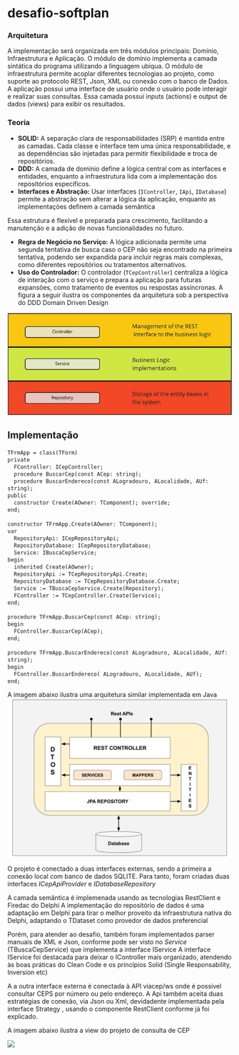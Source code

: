 # desafio-softplan


### Arquitetura

A implementação será organizada em três módulos principais: Domínio, Infraestrutura e Aplicação. O módulo de domínio implementa a camada sintática do programa utilizando a linguagem ubíqua.
O módulo de infraestrutura permite acoplar diferentes tecnologias ao projeto, como suporte ao protocolo REST, Json, XML ou conexão com o banco de Dados.
A aplicação possui uma interface de usuário onde o usuário pode interagir e realizar suas consultas. Essa camada possui inputs (actions) e output de dados (views) para exibir os resultados.
### Teoria

- **SOLID:** A separação clara de responsabilidades (SRP) é mantida entre as camadas. Cada classe e interface tem uma única responsabilidade, e as dependências são injetadas para permitir flexibilidade e troca de repositórios.
- **DDD:** A camada de domínio define a lógica central com as interfaces e entidades, enquanto a infraestrutura lida com a implementação dos repositórios específicos.
- **Interfaces e Abstração:** Usar interfaces (`IController`, `IApi`, `IDatabase`) permite a abstração sem alterar a lógica da aplicação, enquanto as implementações definem a camada semântica

Essa estrutura é flexível e preparada para crescimento, facilitando a manutenção e a adição de novas funcionalidades no futuro.
- **Regra de Negócio no Serviço:** A lógica adicionada permite uma segunda tentativa de busca caso o CEP não seja encontrado na primeira tentativa, podendo ser expandida para incluir regras mais complexas, como diferentes repositórios ou tratamentos alternativos.
- **Uso do Controlador:** O controlador (`TCepController`) centraliza a lógica de interação com o serviço e prepara a aplicação para futuras expansões, como tratamento de eventos ou respostas assíncronas.
A figura a seguir ilustra os componentes da arquitetura sob a perspectiva do DDD Domain Driven Design

![](https://github.com/ricardodarocha/desafio-softplan/blob/main/arq.png?raw=true)
## Implementação

```delphi
TFrmApp = class(TForm)
private
  FController: ICepController;
  procedure BuscarCep(const ACep: string);
  procedure BuscarEndereco(const ALogradouro, ALocalidade, AUf: string);
public
  constructor Create(AOwner: TComponent); override;
end;

constructor TFrmApp.Create(AOwner: TComponent);
var
  RepositoryApi: ICepRepositoryApi;
  RepositoryDatabase: ICepRepositoryDatabase;
  Service: IBuscaCepService;
begin
  inherited Create(AOwner);
  RepositoryApi := TCepRepositoryApi.Create; 
  RepositoryDatabase := TCepRepositoryDatabase.Create; 
  Service := TBuscaCepService.Create(Repository);
  FController := TCepController.Create(Service);
end;

procedure TFrmApp.BuscarCep(const ACep: string);
begin
  FController.BuscarCep(ACep);
end;

procedure TFrmApp.BuscarEndereco(const ALogradouro, ALocalidade, AUf: string);
begin
  FController.BuscarEndereco( ALogradouro, ALocalidade, AUf);
end;

```
A imagem abaixo ilustra uma arquitetura similar implementada em Java
![](https://github.com/ricardodarocha/desafio-softplan/blob/main/ddd.png?raw=true)

O projeto é conectado a duas interfaces externas, sendo a primeira a conexão local com banco de dados SQLITE. Para tanto, foram criadas duas interfaces
*ICepApiProvider* e *IDatabaseRepository*

A camada semântica é implemenada usando as tecnologias RestClient e Firedac do Delphi
A implementação do repositório de dados é uma adaptação em Delphi para tirar o melhor proveito da infraestrutura nativa do Delphi, adaptando o TDataset como provedor de dados preferencial

Porém, para atender ao desafio, também foram implementados parser manuais de XML e Json, conforme pode ser visto no *Service* (TBuscaCepService) que implementa a interface IService
A interface IService foi destacada para deixar o IController mais organizado, atendendo às boas práticas do Clean Code e os princípios Solid (Single Responsability, Inversion etc)

A a outra interface externa é conectada à API viacep/ws onde é possível consultar CEPS por número ou pelo endereço. A Api também aceita duas estratégias de conexão, via Json ou Xml, devidadente implementada pela interface Strategy , usando o componente RestClient conforme já foi explicado.

A imagem abaixo ilustra a view do projeto de consulta de CEP

![](https://github.com/ricardodarocha/desafio-softplan/blob/main/view.png?raw=true)
